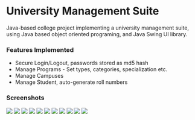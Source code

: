 # University Management Suite
Java-based college project implementing a university management suite,
using Java based object oriented programing, and Java Swing UI library.

### Features Implemented
- Secure Login/Logout, passwords stored as md5 hash
- Manage Programs - Set types, categories, specialization etc.
- Manage Campuses
- Manage Student, auto-generate roll numbers

### Screenshots
![](https://raw.githubusercontent.com/aswinshenoy/ums-java/main/screenshots/3.png)
![](https://raw.githubusercontent.com/aswinshenoy/ums-java/main/screenshots/4.png)
![](https://raw.githubusercontent.com/aswinshenoy/ums-java/main/screenshots/5.png)
![](https://raw.githubusercontent.com/aswinshenoy/ums-java/main/screenshots/6.png)
![](https://raw.githubusercontent.com/aswinshenoy/ums-java/main/screenshots/7.png)
![](https://raw.githubusercontent.com/aswinshenoy/ums-java/main/screenshots/8.png)
![](https://raw.githubusercontent.com/aswinshenoy/ums-java/main/screenshots/9.png)
![](https://raw.githubusercontent.com/aswinshenoy/ums-java/main/screenshots/10.png)
![](https://raw.githubusercontent.com/aswinshenoy/ums-java/main/screenshots/11.png)
![](https://raw.githubusercontent.com/aswinshenoy/ums-java/main/screenshots/12.png)
![](https://raw.githubusercontent.com/aswinshenoy/ums-java/main/screenshots/13.png)
